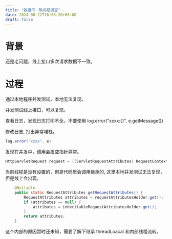 ```yaml
---
title: "数据不一致问题调查"
date: 2024-08-22T16:08:26+08:00
draft: false
---
```


# 背景
还是老问题，线上接口多次请求数据不一致。

# 过程
通过本地程序并发测试，本地无法复现。

并发测试线上接口，可以复现。

查看日志，发现日志打印不全。不要使用 log.error("xxxx:{}", e.getMessage())

修改日志, 打出异常堆栈。
```java
log.error("xxxx", e)
```

发现在并发中，调用会报空指针异常。
```java
HttpServletRequest request = ((ServletRequestAttributes) RequestContextHolder.getRequestAttributes()).getRequest();
```
当前线程是没有设置的，但是代码里会调用继承的, 这里本地并发测试无法复现，但是线上会出现。
```java
	@Nullable
	public static RequestAttributes getRequestAttributes() {
		RequestAttributes attributes = requestAttributesHolder.get();
		if (attributes == null) {
			attributes = inheritableRequestAttributesHolder.get();
		}
		return attributes;
	}
```
这个内部的原因暂时还未知，需要了解下继承 threadLoacal 和内部线程流转。